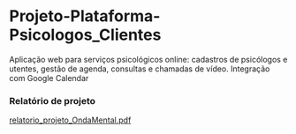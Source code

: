 # Projeto-Plataforma-Psicologos_Clientes
Aplicação web para serviços psicológicos online: cadastros de psicólogos e utentes, gestão de agenda, consultas e chamadas de vídeo. Integração com Google Calendar




### Relatório de projeto
[relatorio_projeto_OndaMental.pdf](https://github.com/Esther-Candido/Projeto-Plataforma-Psicologos_Clientes/files/14031166/relatorio_projeto_OndaMental.pdf)
